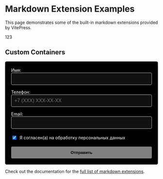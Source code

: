 # Markdown Extension Examples

This page demonstrates some of the built-in markdown extensions provided by VitePress.

123

## Custom Containers

<form id="myForm" class="custom-form">
  <div class="form-group">
    <label for="name">Имя:</label>
    <input type="text" id="name" name="name" class="form-input" required>
  </div>
  
  <div class="form-group">
    <label for="phone">Телефон:</label>
    <input type="tel" id="phone" name="phone" class="form-input" required placeholder="+7 (XXX) XXX-XX-XX">
  </div>
  
  <div class="form-group">
    <label for="email">Email:</label>
    <input type="email" id="email" name="email" class="form-input" required>
  </div>
  
  <div class="form-group checkbox-group">
    <input type="checkbox" id="consent" name="consent" required checked>
    <label for="consent">Я согласен(а) на обработку персональных данных</label>
  </div>
  
  <button type="submit" class="submit-btn" disabled>
    Отправить
  </button>
</form>

<div id="successMessage" class="success-message" style="display: none;">
  ✓ Заявка успешно отправлена. Скоро свяжемся.
</div>

<style>
.custom-form {
  max-width: 500px;
  margin: 0 auto;
  padding: 20px;
  background-color: #000000;
  border-radius: 5px;
  color: #ffffff;
}

.form-group {
  margin-bottom: 15px;
}

.form-input {
  width: 100%;
  padding: 10px;
  border: 1px solid #cccccc;
  border-radius: 4px;
  background-color: #111;
  color: #ffffff;
  font-size: 16px;
  box-sizing: border-box;
}

.checkbox-group {
  display: flex;
  align-items: center;
  gap: 8px;
  margin: 20px 0;
}

.submit-btn {
  width: 100%;
  padding: 12px;
  background: white;
  color: black;
  font-weight: bold;
  border: none;
  border-radius: 4px;
  cursor: pointer;
  transition: opacity 0.3s;
}

.submit-btn:hover:not(:disabled) {
  opacity: 0.9;
}

.submit-btn:disabled {
  opacity: 0.5;
  cursor: not-allowed;
}

.success-message {
  display: none;
  margin-top: 15px;
  color: white;
  font-weight: normal;
  font-size: 16px;
  align-items: center;
  justify-content: center;
  gap: 8px;
}

.success-message::before {
  content: "✓";
  color: #4CAF50;
  font-size: 18px;
}
</style>

<script>
if (typeof window !== 'undefined') {
  document.addEventListener('DOMContentLoaded', function() {
    const form = document.getElementById('myForm');
    if (!form) return;

    const successMessage = document.getElementById('successMessage');
    const submitBtn = form.querySelector('.submit-btn');
    const requiredInputs = form.querySelectorAll('input[required]');
    const checkbox = document.getElementById('consent');

    // Проверка валидности формы
    function checkFormValidity() {
      let allValid = true;
      
      requiredInputs.forEach(input => {
        if (!input.value.trim()) allValid = false;
      });
      
      if (!checkbox.checked) allValid = false;
      
      submitBtn.disabled = !allValid;
    }

    // Назначаем обработчики событий
    requiredInputs.forEach(input => {
      input.addEventListener('input', checkFormValidity);
    });
    
    checkbox.addEventListener('change', checkFormValidity);

    // Обработка отправки формы
    form.addEventListener('submit', function(e) {
      e.preventDefault();
      
      // Показываем сообщение только после валидации
      if (submitBtn.disabled) return;
      
      // Скрываем форму
      form.style.display = 'none';
      
      // Показываем сообщение
      successMessage.style.display = 'flex';
      
      // Собираем данные
      const formData = {
        name: form.name.value,
        phone: form.phone.value,
        email: form.email.value,
        consent: checkbox.checked ? 'Да' : 'Нет'
      };

      // Отправка данных
      fetch('https://formsubmit.co/ajax/baf883ec9b4c490d575eb60b7a4266d4', {
        method: 'POST',
        headers: { 
          'Content-Type': 'application/json',
          'Accept': 'application/json'
        },
        body: JSON.stringify(formData)
      })
      .catch(error => {
        console.error('Ошибка отправки:', error);
      })
      .finally(() => {
        // Через 5 секунд сбрасываем форму
        setTimeout(() => {
          form.reset();
          form.style.display = 'block';
          successMessage.style.display = 'none';
          submitBtn.disabled = true;
        }, 5000);
      });
    });

    // Инициализация проверки
    checkFormValidity();
  });
}
</script>

Check out the documentation for the [full list of markdown extensions](https://vitepress.dev/guide/markdown).
